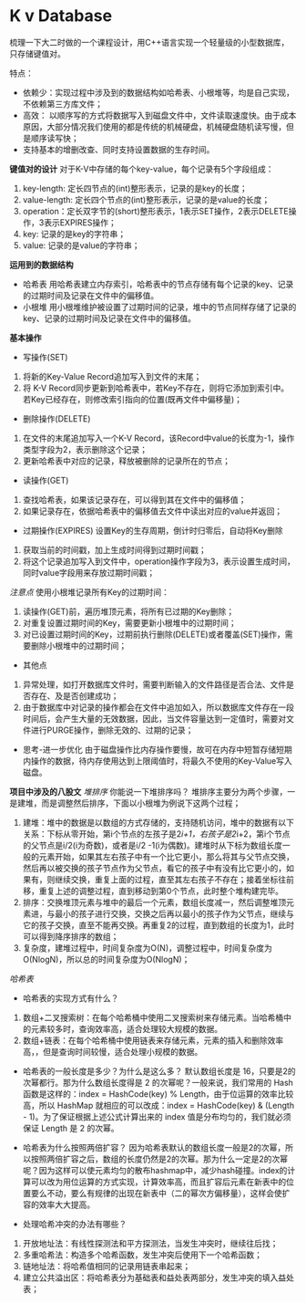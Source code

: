 # K v Database


梳理一下大二时做的一个课程设计，用C++语言实现一个轻量级的小型数据库，只存储键值对。

特点：
- 依赖少：实现过程中涉及到的数据结构如哈希表、小根堆等，均是自己实现，不依赖第三方库文件；
- 高效： 以顺序写的方式将数据写入到磁盘文件中，文件读取速度快。由于成本原因，大部分情况我们使用的都是传统的机械硬盘，机械硬盘随机读写慢，但是顺序读写快；
- 支持基本的增删改查、同时支持设置数据的生存时间。

**键值对的设计**
对于K-V中存储的每个key-value，每个记录有5个字段组成：
1. key-length: 定长四节点的(int)整形表示，记录的是key的长度；
2. value-length: 定长四个节点的(int)整形表示，记录的是value的长度；
3. operation：定长双字节的(short)整形表示，1表示SET操作，2表示DELETE操作，3表示EXPIRES操作；
3. key: 记录的是key的字符串；
4. value: 记录的是value的字符串；

**运用到的数据结构**

- 哈希表
用哈希表建立内存索引，哈希表中的节点存储有每个记录的key、记录的过期时间及记录在文件中的偏移值。
- 小根堆
用小根堆维护被设置了过期时间的记录，堆中的节点同样存储了记录的key、记录的过期时间及记录在文件中的偏移值。

**基本操作**
- 写操作(SET)
1. 将新的Key-Value Record追加写入到文件的末尾；
2. 将 K-V Record同步更新到哈希表中，若Key不存在，则将它添加到索引中。若Key已经存在，则修改索引指向的位置(既再文件中偏移量)；

- 删除操作(DELETE)
1. 在文件的末尾追加写入一个K-V Record，该Record中value的长度为-1，操作类型字段为2，表示删除这个记录；
2. 更新哈希表中对应的记录，释放被删除的记录所在的节点；

- 读操作(GET)
1. 查找哈希表，如果该记录存在，可以得到其在文件中的偏移值；
2. 如果记录存在，依据哈希表中的偏移值去文件中读出对应的value并返回；

- 过期操作(EXPIRES)
设置Key的生存周期，倒计时归零后，自动将Key删除
1. 获取当前的时间戳，加上生成时间得到过期时间戳；
2. 将这个记录追加写入到文件中，operation操作字段为3，表示设置生成时间，同时value字段用来存放过期时间戳；

*注意点*
使用小根堆记录所有Key的过期时间：
1. 读操作(GET)前，遍历堆顶元素，将所有已过期的Key删除；
2. 对重复设置过期时间的Key，需要更新小根堆中的过期时间；
3. 对已设置过期时间的Key，过期前执行删除(DELETE)或者覆盖(SET)操作，需要删除小根堆中的过期时间；

- 其他点
1. 异常处理，如打开数据库文件时，需要判断输入的文件路径是否合法、文件是否存在、及是否创建成功；
2. 由于数据库中对记录的操作都会在文件中追加如入，所以数据库文件存在一段时间后，会产生大量的无效数据，因此，当文件容量达到一定值时，需要对文件进行PURGE操作，删除无效的、过期的记录；

- 思考-进一步优化
由于磁盘操作比内存操作要慢，故可在内存中短暂存储短期内操作的数据，待内存使用达到上限阈值时，将最久不使用的Key-Value写入磁盘。

**项目中涉及的八股文**
_堆排序_  你能说一下堆排序吗？
堆排序主要分为两个步骤，一是建堆，而是调整然后排序，下面以小根堆为例说下这两个过程；
1. 建堆：堆中的数据是以数组的方式存储的，支持随机访问，堆中的数据有以下关系：下标从零开始，第i个节点的左孩子是2*i+1，右孩子是2*i+2，第i个节点的父节点是i/2(i为奇数)，或者是i/2 -1(i为偶数)。建堆时从下标为数组长度一般的元素开始，如果其左右孩子中有一个比它更小，那么将其与父节点交换，然后再以被交换的孩子节点作为父节点，看它的孩子中有没有比它更小的，如果有，则继续交换，重复上面的过程，直至其左右孩子不存在；接着坐标往前移，重复上述的调整过程，直到移动到第0个节点，此时整个堆构建完毕。
2. 排序：交换堆顶元素与堆中的最后一个元素，数组长度减一，然后调整堆顶元素进，与最小的孩子进行交换，交换之后再以最小的孩子作为父节点，继续与它的孩子交换，直至不能再交换。再重复2的过程，直到数组的长度为1，此时可以得到降序排序的数组；
3. 复杂度，建堆过程中，时间复杂度为O(N)，调整过程中，时间复杂度为O(NlogN)，所以总的时间复杂度为O(NlogN)；

_哈希表_
- 哈希表的实现方式有什么？
1. 数组+二叉搜索树：在每个哈希桶中使用二叉搜索树来存储元素。当哈希桶中的元素较多时，查询效率高，适合处理较大规模的数据。
2. 数组+链表：在每个哈希桶中使用链表来存储元素，元素的插入和删除效率高，，但是查询时间较慢，适合处理小规模的数据。

- 哈希表的一般长度是多少？为什么是这么多？
默认数组长度是 16，只要是2的次幂都行。那为什么数组长度得是 2 的次幂呢？一般来说，我们常用的 Hash函数是这样的：index = HashCode(key) % Length，由于位运算的效率比较高，所以 HashMap 就相应的可以改成：index = HashCode(key) & (Length - 1)。为了保证根据上述公式计算出来的 index 值是分布均匀的，我们就必须保证 Length 是 2 的次幂。

- 哈希表为什么按照两倍扩容？
因为哈希表默认的数组长度一般是2的次幂，所以按照两倍扩容之后，数组的长度仍然是2的次幂。那为什么一定是2的次幂呢？因为这样可以使元素均匀的散布hashmap中，减少hash碰撞。index的计算可以改为用位运算的方式实现，计算效率高，而且扩容后元素在新表中的位置要么不动，要么有规律的出现在新表中（二的幂次方偏移量），这样会使扩容的效率大大提高。

- 处理哈希冲突的办法有哪些？
1. 开放地址法：有线性探测法和平方探测法，当发生冲突时，继续往后找；
2. 多重哈希法：构造多个哈希函数，发生冲突后使用下一个哈希函数；
3. 链地址法：将哈希值相同的记录用链表串起来；
4. 建立公共溢出区：将哈希表分为基础表和益处表两部分，发生冲突的填入益处表；





